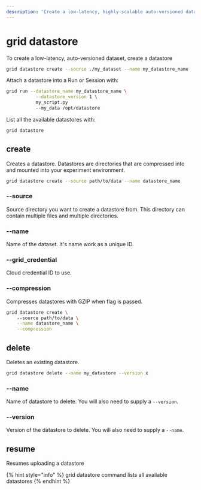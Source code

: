 ```yaml
---
description: 'Create a low-latency, highly-scalable auto-versioned dataset.'
---
```


# grid datastore

To create a low-latency, auto-versioned dataset, create a datastore

```bash
grid datastore create --source ./my_dataset --name my_datastore_name
```

Attach a datastore into a Run or Session with:

```bash
grid run --datastore_name my_datastore_name \
           --datastore_version 1 \
           my_script.py
           --my_data /opt/datastore
```

List all the available datastores with:

```bash
grid datastore
```

## create

Creates a datastore. Datastores are directories that are compressed into and mounted into your experiment environment.

```bash
grid datastore create --source path/to/data --name datastore_name
```

### --source

Source directory you want to create a datastore from. This directory can contain multiple files and multiple directories. 

### **--name**

Name of the dataset. It's name work as a unique ID.

### **--grid\_credential**

Cloud credential ID to use.

### **--compression**

Compresses datastores with GZIP when flag is passed.

```bash
grid datastore create \ 
    --source path/to/data \
    --name datastore_name \
    --compression
```

## delete

Deletes an existing datastore.

```bash
grid datastore delete --name my_datastore --version x
```

### --name

Name of datastore to delete. You will also need to supply a `--version`.

### **--version**

Version of the datastore to delete. You will also need to supply a `--name`.


## resume

Resumes uploading a datastore

{% hint style="info" %}
grid datastore command lists all available datastores
{% endhint %}

